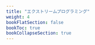 ```yaml
---
title: "エクストリームプログラミング"
weight: 4
bookFlatSection: false
bookToc: true
bookCollapseSection: true
---
```

